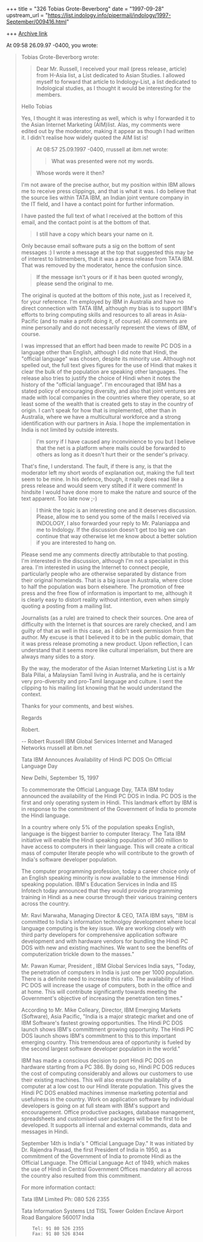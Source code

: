 +++
title = "326 Tobias Grote-Beverborg"
date = "1997-09-28"
upstream_url = "https://list.indology.info/pipermail/indology/1997-September/009416.html"

+++
[Archive link](https://list.indology.info/pipermail/indology/1997-September/009416.html)

At 09:58 26.09.97 -0400, you wrote:
>Tobias Grote-Beverborg wrote:
>>
>> Dear Mr. Russell,
>> I received your mail (press release, article) from H-Asia list, a List
>> dedicated to Asian Studies. I allowed myself to forward that article to
>> Indology-List, a list dedicated to Indological studies, as I thought it
>> would be interesting for the members.
>
>Hello Tobias
>
>Yes, I thought it was interesting as well, which is why I forwarded it
>to the Asian Internet Marketing (AIM)list. Alas, my comments were edited
>out by the moderator, making it appear as though I had written it. I
>didn't realise how widely quoted the AIM list is!
>
>>
>> At 08:57 25.09.1997 -0400, rrussell at ibm.net wrote:
>>
>> >What was presented were not my words.
>>
>> Whose words were it then?
>
>I'm not aware of the precise author, but my position within IBM allows
>me to receive press clippings, and that is what it was. I do believe
>that the source lies within TATA IBM, an Indian joint venture company in
>the IT field, and I have a contact point for further information.
>
>I have pasted the full text of what I received at the bottom of this
>email, and the contact point is at the bottom of that.
>
>> I still have a copy which bears your name on it.
>>
>
>Only because email software puts a sig on the bottom of sent messages :)
>I wrote a message at the top that suggested this may be of interest to
>listmembers, that it was a press release from TATA IBM. That was removed
>by the moderator, hence the confusion since.
>
>> If the message isn't yours or if it has been quoted wrongly, please send the
>> original to me.
>
>The original is quoted at the bottom of this note, just as I received
>it, for your reference. I'm employed by IBM in Australia and have no
>direct connection with TATA IBM, although my bias is to support IBM's
>efforts to bring computing skills and resources to all areas in
>Asia-Pacific (and to make a profit doing it, of course). All comments
>are mine personally and do not necessarily represent the views of IBM,
>of course.
>
>I was impressed that an effort had been made to rewite PC DOS in a
>language other than English, although I did note that Hindi, the
>"official language" was chosen, despite its minority use. Although not
>spelled out, the full text gives figures for the use of Hindi that makes
>it clear the bulk of the population are speaking other languages. The
>release also tries to justify the choice of Hindi when it notes the
>history of the "official language". I'm encouraged that IBM has a stated
>policy of encouraging diversity, and also that joint ventures are made
>with local companies in the countries where they operate, so at least
>some of the wealth that is created gets to stay in the country of
>origin. I can't speak for how that is implemented, other than in
>Australia, where we have a multicultural workforce and a strong
>identification with our partners in Asia. I hope the implementation in
>India is not limited by outside interests.
>
>
>> I'm sorry if I have caused any inconvinience to you but I believe that the
>> net is a platform where mails could be forwarded to others as long as it
>> doesn't hurt their or the sender's privacy.
>
>That's fine, I understand. The fault, if there is any, is that the
>moderator left my short words of explanation out, making the full text
>seem to be mine. In his defence, though, it really does read like a
>press release and would seem very stilted if it were comment! In
>hindsite I would have done more to make the nature and source of the
>text apparent. Too late now ;-)
>
>
>> I think the topic is an interesting one and it deserves discussion.
>> Please, allow me to send you some of the mails I received via INDOLOGY,
>> I also forwarded your reply to Mr. Palaniappa and me to Indology.
>> If the discussion doesn't get too big we can continue that way otherwise
>> let me know about a better solution if you are interested to hang on.
>
>Please send me any comments directly attributable to that posting. I'm
>interested in the discussion, although I'm not a specialist in this
>area. I'm interested in using the Internet to connect people,
>particularly people who are otherwise separated by distance from their
>original homelands. That is a big issue in Australia, where close to
>half the population was born elsewhere. The promotion of free press and
>the free flow of information is important to me, although it is clearly
>easy to distort reality without intention, even when simply quoting a
>posting from a mailing list.
>
>Journalists (as a rule) are trained to check their sources. One area of
>difficulty with the Internet is that sources are rarely checked, and I
>am guilty of that as well in this case, as I didn't seek permission from
>the author. My excuse is that I believed it to be in the public domain,
>that it was press release promoting a new product. Upon reflection, I
>can understand that it seems more like cultural imperialism, but there
>are always many sides to a story.
>
>By the way, the moderator of the Asian Internet Marketing List is a Mr
>Bala Pillai, a Malaysian Tamil living in Australia, and he is certainly
>very pro-diversity and pro-Tamil language and culture. I sent the
>clipping to his mailing list knowing that he would understand the
>context.
>
>Thanks for your comments, and best wishes.
>
>Regards
>
>Robert.
>
>--
>Robert Russell
>IBM Global Services Internet and Managed Networks
>rrussell at ibm.net
>
>
>Tata IBM Announces Availability of Hindi PC DOS On Official Language Day
>
> New Delhi, September 15, 1997
>
> To commemorate the Official Language Day, TATA IBM today announced the
> availability of the Hindi PC DOS in India.  PC DOS  is the  first and
>only
> operating system in Hindi. This landmark effort by IBM is in response
>to
> the commitment of the Government of India to promote the Hindi
>language.
>
> In a country where only 5% of the population speaks English, language
>is
> the biggest barrier to computer literacy. The Tata IBM initiative will
> enable the Hindi speaking population of 360 million to have access to
> computers in their language. This will create a critical mass of
>computer
> literate people who will contribute to the growth of India's software
> developer population.
>
> The computer programming profession, today a career choice only of an
> English speaking minority is now available to the immense Hindi
>speaking
> population. IBM's Education Services in India and IIS Infotech today
> announced that they would provide programming training in Hindi as a
>new
> course through their various training centers across the country.
>
> Mr. Ravi Marwaha, Managing Director & CEO, TATA IBM says, "IBM is
>committed
> to India's information technolgoy development where local language
>computing
> is the key issue. We are working closely with third party developers
>for
> comprehensive application software development and with hardware
>vendors
> for bundling the Hindi PC DOS with new and existing machines.  We want
>to
> see the benefits of computerization trickle down to the masses."
>
> Mr. Pawan Kumar, President , IBM Global Services India says, "Today,
>the
> penetration of computers in India is just one per 1000 population.
>There is
> a definite need to increase this ratio. The availability of Hindi PC
>DOS
> will increase the usage of computers, both in the office and at home.
>This
> will contribute significantly towards meeting the Government's
>objective of
> increasing the penetration ten times."
>
> According to Mr. Mike Colleary, Director, IBM Emerging Markets
>(Software),
> Asia Pacific, "India is a major strategic market and one of IBM
>Software's
> fastest growing opportunities. The Hindi PC DOS launch shows IBM's
>committment
> growing opportunity. The Hindi PC DOS launch shows IBM's commitment to
>this
> to this important emerging country. This tremendous area of opportunity
>is
> fueled by the second largest software developer population in the
>world."
>
> IBM has made a conscious decision to port Hindi PC DOS on hardware
>starting
> from a PC 386.  By doing so, Hindi PC DOS reduces the cost of computing
> considerably and allows our customers to use their existing machines.
>This
> will also ensure the availability of a computer at a low cost to our
>Hindi
> literate population. This gives the Hindi PC DOS enabled machines
>immense
> marketing potential and usefulness in the country. Work on application
> software by individual developers is going on at full steam with IBM's
> support and encouragement. Office productive packages, database
>management,
> spreadsheets and customised user packages will be the first to be
>developed.
> It supports all internal and external commands, data and messages in
>Hindi.
>
> September 14th is India's " Official Language Day."  It was initiated
>by
> Dr. Rajendra Prasad, the first  President of India in 1950, as a
>commitment
> of the Government of India to promote Hindi as the Official Language.
>The
> Official Language Act of 1949, which makes the use of Hindi in Central
> Government Offices mandatory all across the country also resulted from
>this
> commitment.
>
> For more information contact:
>
> Tata IBM Limited
> Ph: 080 526 2355
>
> Tata Information Systems Ltd
>         TISL Tower
>         Golden Enclave Airport Road
>         Bangalore 560017
>         India
>
>         Tel: 91 80 526 2355
>         Fax: 91 80 526 8344
>
>
>



